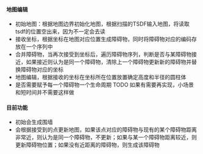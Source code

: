 #### 地图编辑

* 初始地图：根据地图边界初始化地图，根据扫描的TSDF输入地图，将读取tsdf的位置空出来，因为不一定会去读
* 接收坐标，根据坐标在地图对应位置生成障碍物，同时将障碍物对应的编码存放在一个序列中
* 合并障碍物，当再次接受到坐标后，遍历障碍物序列，判断是否与某障碍物接近，如果接近则认为是同一个障碍物，清除上一个障碍物更新新的障碍物并替换障碍物对应的坐标
* 地图编辑，根据接收的坐标在坐标所在位置放置确定高度和半径的圆柱体
* 是否需要赋予每一个障碍物一个生命周期 TODO 如果有需要再实现，小场景和短时间并不需要这样做

#### 目前功能
* 初始会生成围墙
* 会根据接受到的点更新地图，如果该点对应的障碍物与现有的某个障碍物距离非常近，则认为是同一个障碍物，不更新；如果与某一个障碍物距离较近，则更新障碍物位置；如果没有近距离的障碍物，则生成该障碍物